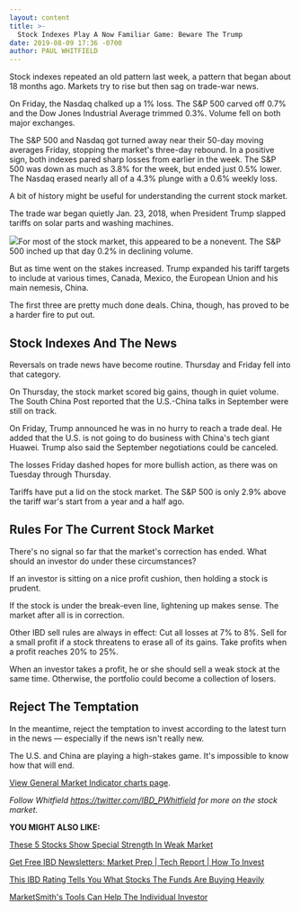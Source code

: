 ```yaml
---
layout: content
title: >-
  Stock Indexes Play A Now Familiar Game: Beware The Trump
date: 2019-08-09 17:36 -0700
author: PAUL WHITFIELD
---
```






Stock indexes repeated an old pattern last week, a pattern that began about 18 months ago. Markets try to rise but then sag on trade-war news.




On Friday, the Nasdaq chalked up a 1% loss. The S&P 500 carved off 0.7% and the Dow Jones Industrial Average trimmed 0.3%. Volume fell on both major exchanges.


The S&P 500 and Nasdaq got turned away near their 50-day moving averages Friday, stopping the market's three-day rebound. In a positive sign, both indexes pared sharp losses from earlier in the week. The S&P 500 was down as much as 3.8% for the week, but ended just 0.5% lower. The Nasdaq erased nearly all of a 4.3% plunge with a 0.6% weekly loss.


A bit of history might be useful for understanding the current stock market.


The trade war began quietly Jan. 23, 2018, when President Trump slapped tariffs on solar parts and washing machines.


![](https://www.investors.com/wp-content/uploads/2019/08/MP080919-300x291.jpg)For most of the stock market, this appeared to be a nonevent. The S&P 500 inched up that day 0.2% in declining volume.


But as time went on the stakes increased. Trump expanded his tariff targets to include at various times, Canada, Mexico, the European Union and his main nemesis, China.


The first three are pretty much done deals. China, though, has proved to be a harder fire to put out.


Stock Indexes And The News
--------------------------


Reversals on trade news have become routine. Thursday and Friday fell into that category.


On Thursday, the stock market scored big gains, though in quiet volume. The South China Post reported that the U.S.-China talks in September were still on track.


On Friday, Trump announced he was in no hurry to reach a trade deal. He added that the U.S. is not going to do business with China's tech giant Huawei. Trump also said the September negotiations could be canceled.


The losses Friday dashed hopes for more bullish action, as there was on Tuesday through Thursday.


Tariffs have put a lid on the stock market. The S&P 500 is only 2.9% above the tariff war's start from a year and a half ago.


Rules For The Current Stock Market
----------------------------------


There's no signal so far that the market's correction has ended. What should an investor do under these circumstances?


If an investor is sitting on a nice profit cushion, then holding a stock is prudent.


If the stock is under the break-even line, lightening up makes sense. The market after all is in correction.


Other IBD sell rules are always in effect: Cut all losses at 7% to 8%. Sell for a small profit if a stock threatens to erase all of its gains. Take profits when a profit reaches 20% to 25%.


When an investor takes a profit, he or she should sell a weak stock at the same time. Otherwise, the portfolio could become a collection of losers.


Reject The Temptation
---------------------


In the meantime, reject the temptation to invest according to the latest turn in the news — especially if the news isn't really new.


The U.S. and China are playing a high-stakes game. It's impossible to know how that will end.


[View General Market Indicator charts page](https://www.investors.com/wp-content/uploads/2019/08/GMI_081219.pdf).


*Follow Whitfield <https://twitter.com/IBD_PWhitfield> for more on the stock market.*


**YOU MIGHT ALSO LIKE:**


[These 5 Stocks Show Special Strength In Weak Market](https://www.investors.com/market-trend/stock-market-today/dow-jones-futures-apple-stock-amd-lockheed-amazon-zscaler-stock-market-correction/) 


[Get Free IBD Newsletters: Market Prep | Tech Report | How To Invest](https://shop.investors.com/offer/splashresponsive.aspx?id=newsletters-howtoinvest)


[This IBD Rating Tells You What Stocks The Funds Are Buying Heavily](https://www.investors.com/how-to-invest/investors-corner/stocks-funds-are-buying/)


[MarketSmith's Tools Can Help The Individual Investor](https://marketsmith.investors.com/?src=A012BF)




